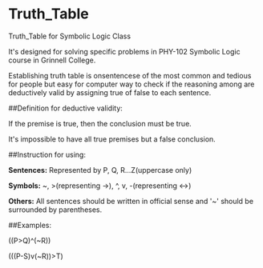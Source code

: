 # Truth_Table

Truth_Table for Symbolic Logic Class

It's designed for solving specific problems in PHY-102 Symbolic Logic course in Grinnell College.

Establishing truth table is onsentencese of the most common and tedious for people but easy for computer way to check if 
the reasoning among  are deductively valid by assigning true of false to each sentence.

##Definition for deductive validity:

If the premise is true, then the conclusion must be true.

It's impossible to have all true premises but a false conclusion.

##Instruction for using:

**Sentences:** Represented by P, Q, R...Z(uppercase only)

**Symbols:** ~, >(representing ->), ^, v, -(representing <->)

**Others:** All sentences should be written in official sense and '~' should be surrounded by parentheses.

##Examples:

((P>Q)^(~R))

(((P-S)v(~R))>T)
